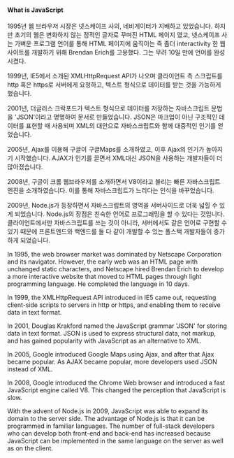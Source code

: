#### What is JavaScript

1995년 웹 브라우저 시장은 넷스케이프 사의, 네비게이터가 지배하고 있었습니다. 하지만 초기의 웹은 변화하지 않는 정적인 글자로 꾸며진 HTML 페이지 였고, 넷스케이프 사는 가벼운 프로그램 언어를 통해 HTML 페이지에 움직이는 즉 좀더 interactivity 한 웹사이트를 개발하기 위해  Brendan Erich를 고용했다. 그는 무려 10일 만에 언어를 완성 시켰다. 

1999년, IE5에서 소개된 XMLHttpRequest API가 나오며 클라이언트 측 스크립트를 http 혹은 https로 서버에게 요청하고, 텍스트 형식으로 데이터를 받는 것을 가능하게 했습니다.

2001년, 더글러스 크락포드가 텍스트 형식으로 데이터를 저장하는 자바스크립트 문법을 'JSON'이라고 명명하여 문서로 만들었습니다. JSON은 마크업이 아닌 구조적인 데이터를 표현할 때 사용되며 XML의 대안으로 자바스크립트와 함께 대중적인 인기를 얻었습니다.

2005년, Ajax를 이용해 구글이 구글Maps를 소개하였고, 이후 Ajax의 인기가 높아지기 시작했습니다. AJAX가 인기를 끌면서 XML대신 JSON을 사용하는 개발자들이 더 많아졌습니다.

2008년, 구글이 크롬 웹브라우저를 소개하면서 V8이라고 불리는 빠른 자바스크립트 엔진을 소개하였습니다. 이를 통해 자바스크립트가 느리다는 인식을 바꾸었습니다. 

2009년, Node.js가 등장하면서 자바스크립트의 영역을 서버사이드로 더욱 넓힐 수 있게 되었습니다. Node.js의 장점은 친숙한 언어로 프로그래밍을 할 수 있다는 것입니다. 클라이언트에서만 자바스크립트를 쓰는 것이 아니라, 서버에서도 같은 언어로 구현할 수 있기 때문에 프론트엔드와 백엔드를 둘 다 같이 개발할 수 있는 풀스택 개발자들이 증가하게 되었습니다.

In 1995, the web browser market was dominated by Netscape Corporation and its navigator. However, the early web was an HTML page with unchanged static characters, and Netscape hired Brendan Erich to develop a more interactive website that moved to HTML pages through light programming language. He completed the language in 10 days.

In 1999, the XMLHttpRequest API introduced in IE5 came out, requesting client-side scripts to servers in http or https, and enabling them to receive data in text format.

In 2001, Douglas Krakford named the JavaScript grammar 'JSON' for storing data in text format. JSON is used to express structural data, not markup, and has gained popularity with JavaScript as an alternative to XML.

In 2005, Google introduced Google Maps using Ajax, and after that Ajax became popular. As AJAX became popular, more developers used JSON instead of XML.

In 2008, Google introduced the Chrome Web browser and introduced a fast JavaScript engine called V8. This changed the perception that JavaScript is slow.

With the advent of Node.js in 2009, JavaScript was able to expand its domain to the server side. The advantage of Node.js is that it can be programmed in familiar languages. The number of full-stack developers who can develop both front-end and back-end has increased because JavaScript can be implemented in the same language on the server as well as on the client.